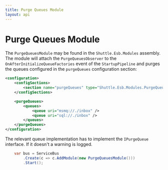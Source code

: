 ```yaml
---
title: Purge Queues Module
layout: api
---
```

# Purge Queues Module

The `PurgeQueuesModule` may be found in the `Shuttle.Esb.Modules` assembly.  The module will attach the `PurgeQueuesObserver` to the `OnAfterInitializeQueueFactories` event of the `StartupPipeline` and purges the queues configured in the `purgeQueues` configuration section:

~~~ xml
<configuration>
	<configSections>
		<section name="purgeQueues" type="Shuttle.Esb.Modules.PurgeQueuesSection, Shuttle.Esb.Modules"/>
	</configSections>

	<purgeQueues>
		<queues>
			<queue uri="msmq://./inbox" />
			<queue uri="sql://./inbox" />
		</queues>
	</purgeQueues>
</configuration>
~~~

The relevant queue implementation has to implement the `IPurgeQueue` interface.  If it doesn't a warning is logged.

~~~c#
	var bus = ServiceBus
		.Create(c => c.AddModule(new PurgeQueuesModule()))
		.Start();
~~~
